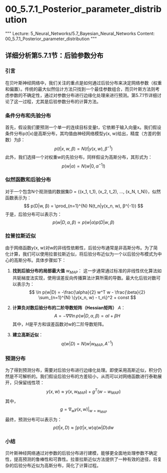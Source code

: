 # 00_5.7.1_Posterior_parameter_distribution

"""
Lecture: 5_Neural_Networks/5.7_Bayesian_Neural_Networks
Content: 00_5.7.1_Posterior_parameter_distribution
"""

## 详细分析第5.7.1节：后验参数分布

### 引言
在贝叶斯神经网络中，我们关注的重点是如何通过后验分布来决定网络参数（权重和偏置）。传统的最大似然估计方法只找到一个最佳参数组合，而贝叶斯方法则考虑参数的不确定性，通过对参数分布进行边缘化处理来进行预测。第5.7.1节详细讨论了这一过程，尤其是后验参数分布的计算方法。

### 条件分布和先验分布
首先，假设我们要预测一个单一的连续目标变量t，它依赖于输入向量x。我们假设条件分布p(t|x)是高斯分布，其均值由神经网络模型y(x, w)给出，精度（方差的倒数）为β：
$$ p(t|x, w, β) = N(t|y(x, w), β^{-1}) $$
此外，我们选择一个对权重w的先验分布，同样假设为高斯分布，其形式为：
$$ p(w|α) = N(w|0, α^{-1}I) $$

### 似然函数和后验分布
对于一个包含N个观测值的数据集D = \{(x_1, t_1), (x_2, t_2), ..., (x_N, t_N)\}，似然函数表示为：
$$ p(D|w, β) = \prod_{n=1}^{N} N(t_n|y(x_n, w), β^{-1}) $$
于是，后验分布可以表示为：
$$ p(w|D, α, β) \propto p(w|α) p(D|w, β) $$

### 拉普拉斯近似
由于网络函数y(x, w)对w的非线性依赖性，后验分布通常是非高斯分布。为了简化计算，我们可以使用拉普拉斯近似，将后验分布近似为一个以后验分布模式为中心的高斯分布。具体步骤如下：

1. **找到后验分布的局部最大值** $w_{MAP}$：
   这一步通常通过标准的非线性优化算法如共轭梯度法实现，使用误差反向传播算法计算所需的导数。最大化后验对数可以表示为：
   $$ \ln p(w|D) = -\frac{\alpha}{2} w^T w - \frac{\beta}{2} \sum_{n=1}^{N} \{y(x_n, w) - t_n\}^2 + const $$

2. **计算负对数后验分布的二阶导数矩阵（Hessian矩阵）** $A$：
   $$ A = -\nabla\nabla \ln p(w|D, α, β) = \alpha I + \beta H $$
   其中，$H$是平方和误差函数对w的二阶导数矩阵。

3. **建立高斯近似**：
   $$ q(w|D) = N(w|w_{MAP}, A^{-1}) $$

### 预测分布
为了得到预测分布，需要对后验分布进行边缘化处理。即使采用高斯近似，积分仍然是不可解析的。我们假设后验分布的方差较小，从而可以对网络函数进行泰勒展开，只保留线性项：
$$ y(x, w) \approx y(x, w_{MAP}) + g^T (w - w_{MAP}) $$
其中，
$$ g = \nabla_w y(x, w) |_{w=w_{MAP}} $$
最终，预测分布可以表示为：
$$ p(t|x, D) \approx \int p(t|x, w) q(w|D) dw $$

### 小结
贝叶斯神经网络通过对参数的后验分布进行建模，能够更全面地处理参数不确定性，提高预测的鲁棒性和可靠性。拉普拉斯近似方法提供了一种有效的途径，将复杂的后验分布近似为高斯分布，简化了计算过程。